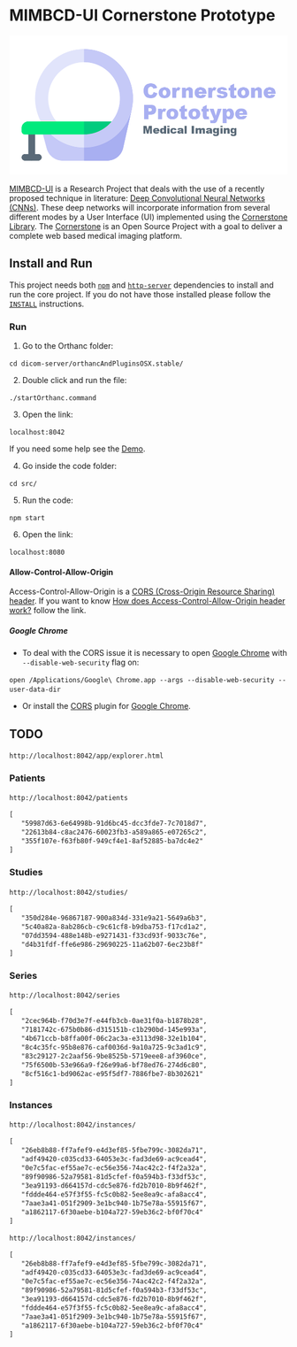 # MIMBCD-UI Cornerstone Prototype

<img src="assets/banner.png"/>

[MIMBCD-UI](https://mimbcd-ui.github.io/) is a Research Project that deals with the use of a recently proposed technique in literature: [Deep Convolutional Neural Networks (CNNs)](https://en.wikipedia.org/wiki/Convolutional_neural_network). These deep networks will incorporate information from several different modes by a User Interface (UI) implemented using the [Cornerstone Library](https://github.com/chafey/cornerstone). The [Cornerstone](https://github.com/chafey/cornerstone) is an Open Source Project with a goal to deliver a complete web based medical imaging platform.

## Install and Run

This project needs both [`npm`](https://www.npmjs.com/) and [`http-server`](https://github.com/indexzero/http-server) dependencies to install and run the core project. If you do not have those installed please follow the [`INSTALL`](src/INSTALL.md) instructions.

### Run

1) Go to the Orthanc folder:

`cd dicom-server/orthancAndPluginsOSX.stable/`

2) Double click and run the file:

`./startOrthanc.command`

3) Open the link:

`localhost:8042`

If you need some help see the [Demo](https://youtu.be/tkzpT3KpY2A).

4) Go inside the code folder:

`cd src/`

5) Run the code:

`npm start`

6) Open the link:

`localhost:8080`

#### Allow-Control-Allow-Origin

Access-Control-Allow-Origin is a [CORS (Cross-Origin Resource Sharing) header](https://www.html5rocks.com/en/tutorials/cors/). If you want to know [How does Access-Control-Allow-Origin header work?](https://stackoverflow.com/questions/10636611/how-does-access-control-allow-origin-header-work) follow the link.

##### Google Chrome

* To deal with the CORS issue it is necessary to open [Google Chrome](https://www.google.com/intl/en/chrome/browser/desktop/) with `--disable-web-security` flag on:

`open /Applications/Google\ Chrome.app --args --disable-web-security --user-data-dir`

* Or install the  [CORS](https://chrome.google.com/webstore/detail/allow-control-allow-origi/nlfbmbojpeacfghkpbjhddihlkkiljbi?hl=en) plugin for [Google Chrome](https://www.google.com/intl/en/chrome/browser/desktop/).

## TODO

`http://localhost:8042/app/explorer.html`

### Patients

`http://localhost:8042/patients`

```
[
   "59987d63-6e64998b-91d6bc45-dcc3fde7-7c7018d7",
   "22613b84-c8ac2476-60023fb3-a589a865-e07265c2",
   "355f107e-f63fb80f-949cf4e1-8af52885-ba7dc4e2"
]
```

### Studies

`http://localhost:8042/studies/`

```
[
   "350d284e-96867187-900a834d-331e9a21-5649a6b3",
   "5c40a82a-8ab286cb-c9c61cf8-b9dba753-f17cd1a2",
   "07dd3594-488e148b-e9271431-f33cd93f-9033c76e",
   "d4b31fdf-ffe6e986-29690225-11a62b07-6ec23b8f"
]
```

### Series

`http://localhost:8042/series`

```
[
   "2cec964b-f70d3e7f-e44fb3cb-0ae31f0a-b1878b28",
   "7181742c-675b0b86-d315151b-c1b290bd-145e993a",
   "4b671ccb-b8ffa00f-06c2ac3a-e3113d98-32e1b104",
   "8c4c35fc-95b8e876-caf0036d-9a10a725-9c3ad1c9",
   "83c29127-2c2aaf56-9be8525b-5719eee8-af3960ce",
   "75f6500b-53e966a9-f26e99a6-bf78ed76-274d6c80",
   "8cf516c1-bd9062ac-e95f5df7-7886fbe7-8b302621"
]
```

### Instances

`http://localhost:8042/instances/`

```
[
   "26eb8b88-ff7afef9-e4d3ef85-5fbe799c-3082da71",
   "adf49420-c035cd33-64053e3c-fad3de69-ac9cead4",
   "0e7c5fac-ef55ae7c-ec56e356-74ac42c2-f4f2a32a",
   "89f90986-52a79581-81d5cfef-f0a594b3-f33df53c",
   "3ea91193-d664157d-cdc5e876-fd2b7010-8b9f462f",
   "fddde464-e57f3f55-fc5c0b82-5ee8ea9c-afa8acc4",
   "7aae3a41-051f2909-3e1bc940-1b75e78a-55915f67",
   "a1862117-6f30aebe-b104a727-59eb36c2-bf0f70c4"
]
```

`http://localhost:8042/instances/`

```
[
   "26eb8b88-ff7afef9-e4d3ef85-5fbe799c-3082da71",
   "adf49420-c035cd33-64053e3c-fad3de69-ac9cead4",
   "0e7c5fac-ef55ae7c-ec56e356-74ac42c2-f4f2a32a",
   "89f90986-52a79581-81d5cfef-f0a594b3-f33df53c",
   "3ea91193-d664157d-cdc5e876-fd2b7010-8b9f462f",
   "fddde464-e57f3f55-fc5c0b82-5ee8ea9c-afa8acc4",
   "7aae3a41-051f2909-3e1bc940-1b75e78a-55915f67",
   "a1862117-6f30aebe-b104a727-59eb36c2-bf0f70c4"
]
```
